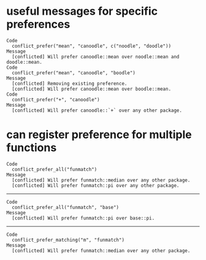 # useful messages for specific preferences

    Code
      conflict_prefer("mean", "canoodle", c("noodle", "doodle"))
    Message
      [conflicted] Will prefer canoodle::mean over noodle::mean and doodle::mean.
    Code
      conflict_prefer("mean", "canoodle", "boodle")
    Message
      [conflicted] Removing existing preference.
      [conflicted] Will prefer canoodle::mean over boodle::mean.
    Code
      conflict_prefer("+", "canoodle")
    Message
      [conflicted] Will prefer canoodle::`+` over any other package.

# can register preference for multiple functions

    Code
      conflict_prefer_all("funmatch")
    Message
      [conflicted] Will prefer funmatch::median over any other package.
      [conflicted] Will prefer funmatch::pi over any other package.

---

    Code
      conflict_prefer_all("funmatch", "base")
    Message
      [conflicted] Will prefer funmatch::pi over base::pi.

---

    Code
      conflict_prefer_matching("m", "funmatch")
    Message
      [conflicted] Will prefer funmatch::median over any other package.

